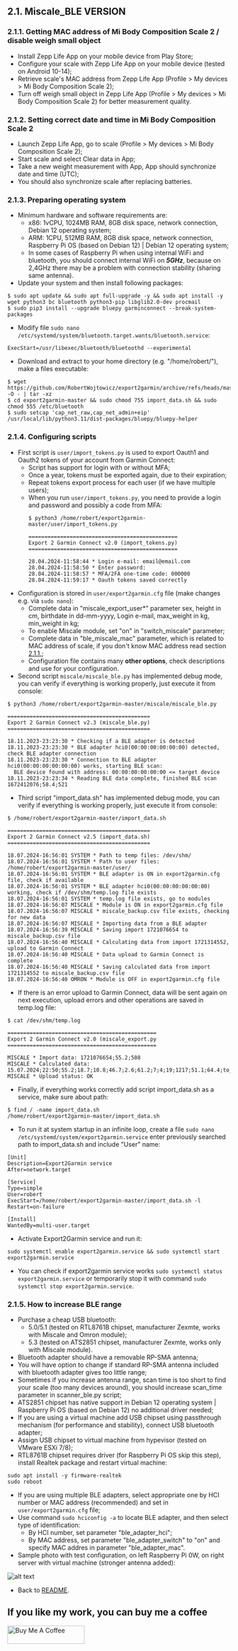 ## 2.1. Miscale_BLE VERSION

### 2.1.1. Getting MAC address of Mi Body Composition Scale 2 / disable weigh small object
- Install Zepp Life App on your mobile device from Play Store;
- Configure your scale with Zepp Life App on your mobile device (tested on Android 10-14);
- Retrieve scale's MAC address from Zepp Life App (Profile > My devices > Mi Body Composition Scale 2);
- Turn off weigh small object in Zepp Life App (Profile > My devices > Mi Body Composition Scale 2) for better measurement quality.

### 2.1.2. Setting correct date and time in Mi Body Composition Scale 2
- Launch Zepp Life App, go to scale (Profile > My devices > Mi Body Composition Scale 2);
- Start scale and select Clear data in App;
- Take a new weight measurement with App, App should synchronize date and time (UTC);
- You should also synchronize scale after replacing batteries.

### 2.1.3. Preparing operating system
- Minimum hardware and software requirements are:
  - x86: 1vCPU, 1024MB RAM, 8GB disk space, network connection, Debian 12 operating system;
  - ARM: 1CPU, 512MB RAM, 8GB disk space, network connection, Raspberry Pi OS (based on Debian 12) | Debian 12 operating system;
  - In some cases of Raspberry Pi when using internal WiFi and bluetooth, you should connect internal WiFi on **_5GHz_**, because on 2,4GHz there may be a problem with connection stability (sharing same antenna).
- Update your system and then install following packages:
```
$ sudo apt update && sudo apt full-upgrade -y && sudo apt install -y wget python3 bc bluetooth python3-pip libglib2.0-dev procmail
$ sudo pip3 install --upgrade bluepy garminconnect --break-system-packages
```
- Modify file `sudo nano /etc/systemd/system/bluetooth.target.wants/bluetooth.service`:
```
ExecStart=/usr/libexec/bluetooth/bluetoothd --experimental
```
- Download and extract to your home directory (e.g. "/home/robert/"), make a files executable:
```
$ wget https://github.com/RobertWojtowicz/export2garmin/archive/refs/heads/master.tar.gz -O - | tar -xz
$ cd export2garmin-master && sudo chmod 755 import_data.sh && sudo chmod 555 /etc/bluetooth
$ sudo setcap 'cap_net_raw,cap_net_admin+eip' /usr/local/lib/python3.11/dist-packages/bluepy/bluepy-helper
```

### 2.1.4. Configuring scripts
- First script is `user/import_tokens.py` is used to export Oauth1 and Oauth2 tokens of your account from Garmin Connect:
  - Script has support for login with or without MFA;
  - Once a year, tokens must be exported again, due to their expiration;
  - Repeat tokens export process for each user (if we have multiple users);
  - When you run `user/import_tokens.py`, you need to provide a login and password and possibly a code from MFA:
	```
	$ python3 /home/robert/export2garmin-master/user/import_tokens.py

	===============================================
	Export 2 Garmin Connect v2.0 (import_tokens.py)
	===============================================

	28.04.2024-11:58:44 * Login e-mail: email@email.com
	28.04.2024-11:58:50 * Enter password:
	28.04.2024-11:58:57 * MFA/2FA one-time code: 000000
	28.04.2024-11:59:17 * Oauth tokens saved correctly
	```
- Configuration is stored in `user/export2garmin.cfg` file (make changes e.g. via `sudo nano`):
  - Complete data in "miscale_export_user*" parameter sex, height in cm, birthdate in dd-mm-yyyy, Login e-mail, max_weight in kg, min_weight in kg;
  - To enable Miscale module, set "on" in "switch_miscale" parameter;
  - Complete data in "ble_miscale_mac" parameter, which is related to MAC address of scale, if you don't know MAC address read section [2.1.1.](https://github.com/RobertWojtowicz/export2garmin/blob/master/manuals/Miscale_BLE.md#211-getting-mac-address-of-mi-body-composition-scale-2--disable-weigh-small-object);
  - Configuration file contains many **other options**, check descriptions and use for your configuration.
- Second script `miscale/miscale_ble.py` has implemented debug mode, you can verify if everything is working properly, just execute it from console:
```
$ python3 /home/robert/export2garmin-master/miscale/miscale_ble.py

=============================================
Export 2 Garmin Connect v2.3 (miscale_ble.py)
=============================================

18.11.2023-23:23:30 * Checking if a BLE adapter is detected
18.11.2023-23:23:30 * BLE adapter hci0(00:00:00:00:00:00) detected, check BLE adapter connection
18.11.2023-23:23:30 * Connection to BLE adapter hci0(00:00:00:00:00:00) works, starting BLE scan:
  BLE device found with address: 00:00:00:00:00:00 <= target device
18.11.2023-23:23:34 * Reading BLE data complete, finished BLE scan
1672412076;58.4;521
```
- Third script "import_data.sh" has implemented debug mode, you can verify if everything is working properly, just execute it from console:
```
$ /home/robert/export2garmin-master/import_data.sh

=============================================
Export 2 Garmin Connect v2.5 (import_data.sh)
=============================================

18.07.2024-16:56:01 SYSTEM * Path to temp files: /dev/shm/
18.07.2024-16:56:01 SYSTEM * Path to user files: /home/robert/export2garmin-master/user/
18.07.2024-16:56:01 SYSTEM * BLE adapter is ON in export2garmin.cfg file, check if available
18.07.2024-16:56:01 SYSTEM * BLE adapter hci0(00:00:00:00:00:00) working, check if /dev/shm/temp.log file exists
18.07.2024-16:56:01 SYSTEM * temp.log file exists, go to modules
18.07.2024-16:56:07 MISCALE * Module is ON in export2garmin.cfg file
18.07.2024-16:56:07 MISCALE * miscale_backup.csv file exists, checking for new data
18.07.2024-16:56:07 MISCALE * Importing data from a BLE adapter
18.07.2024-16:56:39 MISCALE * Saving import 1721076654 to miscale_backup.csv file
18.07.2024-16:56:40 MISCALE * Calculating data from import 1721314552, upload to Garmin Connect
18.07.2024-16:56:40 MISCALE * Data upload to Garmin Connect is complete
18.07.2024-16:56:40 MISCALE * Saving calculated data from import 1721314552 to miscale_backup.csv file
18.07.2024-16:56:40 OMRON * Module is OFF in export2garmin.cfg file
```
- If there is an error upload to Garmin Connect, data will be sent again on next execution, upload errors and other operations are saved in temp.log file:
```
$ cat /dev/shm/temp.log

===============================================
Export 2 Garmin Connect v2.0 (miscale_export.py
===============================================

MISCALE * Import data: 1721076654;55.2;508
MISCALE * Calculated data: 15.07.2024;22:50;55.2;18.7;10.8;46.7;2.6;61.2;7;4;19;1217;51.1;64.4;to_gain:6.8;23.4;508;email@email.com;15.07.2024;23:00
MISCALE * Upload status: OK
```
- Finally, if everything works correctly add script import_data.sh as a service, make sure about path:
```
$ find / -name import_data.sh
/home/robert/export2garmin-master/import_data.sh
```
- To run it at system startup in an infinite loop, create a file `sudo nano /etc/systemd/system/export2garmin.service` enter previously searched path to import_data.sh and include "User" name:
```
[Unit]
Description=Export2Garmin service
After=network.target

[Service]
Type=simple
User=robert
ExecStart=/home/robert/export2garmin-master/import_data.sh -l
Restart=on-failure

[Install]
WantedBy=multi-user.target
```
- Activate Export2Garmin service and run it:
```
sudo systemctl enable export2garmin.service && sudo systemctl start export2garmin.service
```
- You can check if export2garmin service works `sudo systemctl status export2garmin.service` or temporarily stop it with command `sudo systemctl stop export2garmin.service`.

### 2.1.5. How to increase BLE range
- Purchase a cheap USB bluetooth:
  - 5.0/5.1 (tested on RTL8761B chipset, manufacturer Zexmte, works with Miscale and Omron module);
  - 5.3 (tested on ATS2851 chipset, manufacturer Zexmte, works only with Miscale module).
- Bluetooth adapter should have a removable RP-SMA antenna;
- You will have option to change if standard RP-SMA antenna included with bluetooth adapter gives too little range;
- Sometimes if you increase antenna range, scan time is too short to find your scale (too many devices around), you should increase scan_time parameter in scanner_ble.py script;
- ATS2851 chipset has native support in Debian 12 operating system | Raspberry Pi OS (based on Debian 12) no additional driver needed;
- If you are using a virtual machine add USB chipset using passthrough mechanism (for performance and stability), connect USB bluetooth adapter;
- Assign USB chipset to virtual machine from hypevisor (tested on VMware ESXi 7/8);
- RTL8761B chipset requires driver (for Raspberry Pi OS skip this step), install Realtek package and restart virtual machine:
```
sudo apt install -y firmware-realtek
sudo reboot
```
- If you are using multiple BLE adapters, select appropriate one by HCI number or MAC address (recommended) and set in `user/export2garmin.cfg` file;
- Use command `sudo hciconfig -a` to locate BLE adapter, and then select type of identification:
	- By HCI number, set parameter "ble_adapter_hci";
	- By MAC address, set parameter "ble_adapter_switch" to "on" and specify MAC addres in parameter "ble_adapter_mac".
- Sample photo with test configuration, on left Raspberry Pi 0W, on right server with virtual machine (stronger antenna added):

![alt text](https://github.com/RobertWojtowicz/export2garmin/blob/master/manuals/usb.jpg)
- Back to [README](https://github.com/RobertWojtowicz/export2garmin/blob/master/README.md).

## If you like my work, you can buy me a coffee
<a href="https://www.buymeacoffee.com/RobertWojtowicz" target="_blank"><img src="https://cdn.buymeacoffee.com/buttons/default-orange.png" alt="Buy Me A Coffee" height="41" width="174"></a>